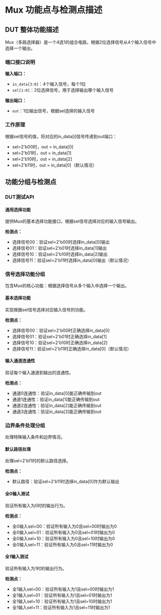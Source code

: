 # Mux 功能点与检测点描述

## DUT 整体功能描述

Mux（多路选择器）是一个4选1的组合电路，根据2位选择信号从4个输入信号中选择一个输出。

### 端口接口说明

**输入端口：**
- `in_data[3:0]`：4个输入信号，每个1位
- `sel[1:0]`：2位选择信号，用于选择输出哪个输入信号

**输出端口：**
- `out`：1位输出信号，根据sel选择的输入信号

### 工作原理

根据sel信号的值，将对应的in_data[i]信号传递到out端口：
- sel=2'b00时，out = in_data[0]
- sel=2'b01时，out = in_data[1]
- sel=2'b10时，out = in_data[2]
- sel=2'b11时，out = in_data[0]（默认情况）

## 功能分组与检测点

### DUT测试API

<FG-API>

#### 通用选择功能

<FC-SELECT>

提供Mux的基本选择功能接口，根据sel信号选择对应的输入信号输出。

**检测点：**
- <CK-SEL-00> 选择信号00：验证sel=2'b00时选择in_data[0]输出
- <CK-SEL-01> 选择信号01：验证sel=2'b01时选择in_data[1]输出
- <CK-SEL-10> 选择信号10：验证sel=2'b10时选择in_data[2]输出
- <CK-SEL-11> 选择信号11：验证sel=2'b11时选择in_data[0]输出（默认情况）

### 信号选择功能分组

<FG-SELECT>

包含Mux的核心功能：根据选择信号从多个输入中选择一个输出。

#### 基本选择功能

<FC-BASIC-SELECT>

实现根据sel信号选择对应输入信号的功能。

**检测点：**
- <CK-SEL-00> 选择信号00：验证sel=2'b00时正确选择in_data[0]
- <CK-SEL-01> 选择信号01：验证sel=2'b01时正确选择in_data[1]
- <CK-SEL-10> 选择信号10：验证sel=2'b10时正确选择in_data[2]
- <CK-SEL-11> 选择信号11：验证sel=2'b11时正确选择in_data[0]（默认情况）

#### 输入通道连通性

<FC-CHANNEL-CONNECT>

验证每个输入通道到输出的连通性。

**检测点：**
- <CK-CHANNEL-0> 通道0连通性：验证in_data[0]能正确传输到out
- <CK-CHANNEL-1> 通道1连通性：验证in_data[1]能正确传输到out
- <CK-CHANNEL-2> 通道2连通性：验证in_data[2]能正确传输到out
- <CK-CHANNEL-3> 通道3连通性：验证in_data[3]能正确传输到out

### 边界条件处理分组

<FG-BOUNDARY>

处理特殊输入条件和边界情况。

#### 默认路径处理

<FC-DEFAULT-PATH>

处理sel=2'b11时的默认路径选择。

**检测点：**
- <CK-DEFAULT> 默认路径：验证sel=2'b11时选择in_data[0]作为默认输出

#### 全0输入测试

<FC-ALL-ZERO>

验证所有输入为0时的输出行为。

**检测点：**
- <CK-ALL-ZERO-SEL-00> 全0输入sel=00：验证所有输入为0且sel=00时输出为0
- <CK-ALL-ZERO-SEL-01> 全0输入sel=01：验证所有输入为0且sel=01时输出为0
- <CK-ALL-ZERO-SEL-10> 全0输入sel=10：验证所有输入为0且sel=10时输出为0
- <CK-ALL-ZERO-SEL-11> 全0输入sel=11：验证所有输入为0且sel=11时输出为0

#### 全1输入测试

<FC-ALL-ONE>

验证所有输入为1时的输出行为。

**检测点：**
- <CK-ALL-ONE-SEL-00> 全1输入sel=00：验证所有输入为1且sel=00时输出为1
- <CK-ALL-ONE-SEL-01> 全1输入sel=01：验证所有输入为1且sel=01时输出为1
- <CK-ALL-ONE-SEL-10> 全1输入sel=10：验证所有输入为1且sel=10时输出为1
- <CK-ALL-ONE-SEL-11> 全1输入sel=11：验证所有输入为1且sel=11时输出为1